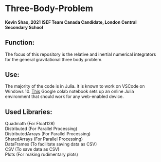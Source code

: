 # Three-Body-Problem
#### Kevin Shao, 2021 ISEF Team Canada Candidate, London Central Secondary School
## Function:
The focus of this repository is the relative and inertial numerical integrators for the general gravitational three body problem.
## Use:
The majority of the code is in Julia. It is known to work on VSCode on Windows 10. [This](https://colab.research.google.com/github/ageron/julia_notebooks/blob/master/Julia_Colab_Notebook_Template.ipynb) Google colab notebook sets up an online Julia environment that should work for any web-enabled device.

## Used Libraries:
Quadmath (For Float128)\
Distributed (For Parallel Processing)\
DistributedArrays (For Parallel Processing)\
SharedArrays (For Parallel Processing)\
DataFrames (To facilitate saving data as CSV)\
CSV (To save data as CSV)\
Plots (For making rudimentary plots)

